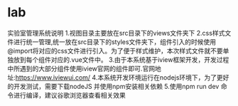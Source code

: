 # lab
实验室管理系统说明
1.视图目录主要放在src目录下的views文件夹下
2.css样式文件进行统一管理,统一放在src目录下的styles文件夹下，组件引入的时候使用@import将对应的css文件进行引入。为了便于样式维护，本次样式文件就不要单独放到每个组件对应的.vue文件中。
3.由于本系统基于iview框架开发，开发过程中所遇到的大部分组件使用iview官网的组件即可.官网地址:https://www.iviewui.com/
4.本系统开发环境运行在nodejs环境下，为了更好的开发测试，需要下载nodeJS 并使用npm安装相关依赖
5.使用npm run dev 命令进行编译，建议谷歌浏览器查看相关效果

